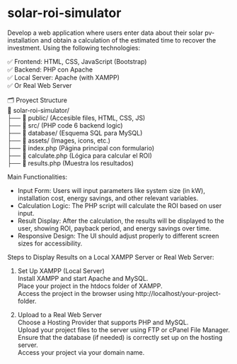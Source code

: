# solar-roi-simulator
Develop a web application where users enter data about their solar pv-installation and obtain a calculation of the estimated time to recover the investment.
Using the following technologies:   

✅ Frontend: HTML, CSS, JavaScript (Bootstrap)  
✅ Backend: PHP con Apache  
✅ Local Server: Apache (with XAMPP)  
✅ Or Real Web Server

🗂️ Proyect Structure  
📂 solar-roi-simulator/  
├── 📁 public/ (Accesible files, HTML, CSS, JS)  
├── 📁 src/ (PHP code 6 backend logic)  
├── 📁 database/ (Esquema SQL para MySQL)  
├── 📁 assets/ (Images, icons, etc.)  
├── 📄 index.php (Página principal con formulario)  
├── 📄 calculate.php (Lógica para calcular el ROI)  
├── 📄 results.php (Muestra los resultados)  

Main Functionalities:  
- Input Form: Users will input parameters like system size (in kW), installation cost, energy savings, and other relevant variables.  
- Calculation Logic: The PHP script will calculate the ROI based on user input.  
- Result Display: After the calculation, the results will be displayed to the user, showing ROI, payback period, and energy savings over time.  
- Responsive Design: The UI should adjust properly to different screen sizes for accessibility.

Steps to Display Results on a Local XAMPP Server or Real Web Server:
1. Set Up XAMPP (Local Server)  
Install XAMPP and start Apache and MySQL.  
Place your project in the htdocs folder of XAMPP.  
Access the project in the browser using http://localhost/your-project-folder.    

2. Upload to a Real Web Server  
Choose a Hosting Provider that supports PHP and MySQL.  
Upload your project files to the server using FTP or cPanel File Manager.  
Ensure that the database (if needed) is correctly set up on the hosting server.  
Access your project via your domain name.  




